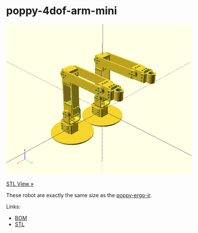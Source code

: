 # poppy-4dof-arm-mini

![Poppy4dofArmMini](doc/img/poppy_4dof_arm_mini.png)

[STL View »](doc/stl/poppy_4dof_arm_mini.stl)

These robot are exactly the same size as the [poppy-ergo-jr](https://github.com/poppy-project/poppy-ergo-jr).

Links:
- [BOM](hardware/parts/BOM.md)
- [STL](https://github.com/poppy-project/poppy-4dof-arm-mini/releases/tag/beta1)
